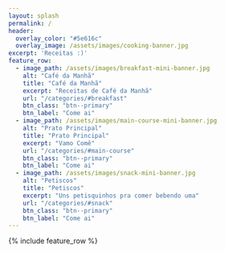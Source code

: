 ```yaml
---
layout: splash
permalink: /
header:
  overlay_color: "#5e616c"
  overlay_image: /assets/images/cooking-banner.jpg
excerpt: 'Receitas :)'
feature_row:
  - image_path: /assets/images/breakfast-mini-banner.jpg
    alt: "Café da Manhã"
    title: "Café da Manhã"
    excerpt: "Receitas de Café da Manhã"
    url: "/categories/#breakfast"
    btn_class: "btn--primary"
    btn_label: "Come ai"
  - image_path: /assets/images/main-course-mini-banner.jpg
    alt: "Prato Principal"
    title: "Prato Principal"
    excerpt: "Vamo Comê"
    url: "/categories/#main-course"
    btn_class: "btn--primary"
    btn_label: "Come ai"
  - image_path: /assets/images/snack-mini-banner.jpg
    alt: "Petiscos"
    title: "Petiscos"
    excerpt: "Uns petisquinhos pra comer bebendo uma"
    url: "/categories/#snack"
    btn_class: "btn--primary"
    btn_label: "Come ai"
---
```


{% include feature_row %}
